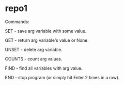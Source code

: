 # repo1

Commands:

SET - save arg variable with some value.

GET - return arg variable's value or None.

UNSET - delete arg variable.

COUNTS - count arg values.

FIND - find all variables with arg value.

END - stop program (or simply hit Enter 2 times in a row).

